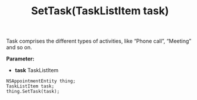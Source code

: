 ﻿---
uid: crmscript_ref_NSAppointmentEntity_SetTask
title: SetTask(TaskListItem task)
intellisense: NSAppointmentEntity.SetTask
keywords: NSAppointmentEntity, GetTask
so.topic: reference
---

Task comprises the different types of activities, like “Phone call”, “Meeting” and so on.

**Parameter:** 
 - **task** TaskListItem

```crmscript
NSAppointmentEntity thing;
TaskListItem task;
thing.SetTask(task);
```

